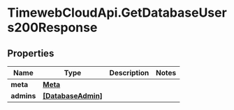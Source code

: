 # TimewebCloudApi.GetDatabaseUsers200Response

## Properties

Name | Type | Description | Notes
------------ | ------------- | ------------- | -------------
**meta** | [**Meta**](Meta.md) |  | 
**admins** | [**[DatabaseAdmin]**](DatabaseAdmin.md) |  | 


